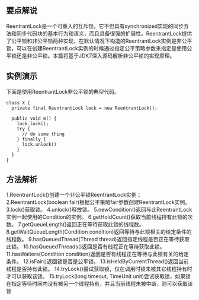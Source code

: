 ## 要点解说
ReentrantLock是一个可重入的互斥锁，它不但具有synchronized实现的同步方法和同步代码块的基本行为和语义，而且具备很强的扩展性。ReentrantLock提供了公平锁和非公平锁两种实现，在默认情况下构造的ReentrantLock实例是非公平锁，可以在创建ReentrantLock实例的时候通过指定公平策略参数来指定是使用公平锁还是非公平锁。本篇将基于JDK7深入源码解析非公平锁的实现原理。

## 实例演示
下面是使用ReentrantLock非公平锁的典型代码。
```
class X {
  private final ReentrantLock lock = new ReentrantLock();

  public void m() {
    lock.lock();
    try {
      // do some thing
    } finally {
      lock.unlock()
    }
  }
}
```

## 方法解析
1.ReentrantLock()创建一个非公平锁ReentrantLock实例；  
2.ReentrantLock(boolean fair)根据公平策略fair参数创建ReentrantLock实例。 
3.lock()获取锁。 
4.unlock()释放锁。 
5.newCondition()返回与此ReentrantLock实例一起使用的Condition的实例。 
6.getHoldCount()获取当前线程持有此锁的次数。 
7.getQueueLength()返回正在等待获取此锁的线程数。 
8.getWaitQueueLength(Condition condition)返回等待与此锁相关的给定条件的线程数。 
9.hasQueuedThread(Thread thread)返回指定线程是否正在等待获取此锁。 
10.hasQueuedThreads()返回是否有线程正在等待获取此锁。 
11.hasWaiters(Condition condition)返回是否有线程正在等待与此锁有关的给定条件。 
12.isFair()返回锁是否是公平锁。 
13.isHeldByCurrentThread()返回当前线程是否持有此锁。 
14.tryLock()尝试获取锁，仅在调用时锁未被其它线程持有时才可以获取该锁。 
15.tryLock(long timeout, TimeUnit unit)尝试获取锁，如果锁在指定等待时间内没有被另一个线程持有，并且当前线程未被中断，则可以获取该锁
